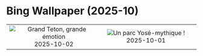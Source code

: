 # Bing Wallpaper (2025-10)

|  |  |  |
|:---:|:---:|:---:|
| ![](https://www.bing.com/th?id=OHR.OxbowBend_FR-FR2570017898_400x240.jpg "Grand Teton, grande émotion") 2025-10-02 | ![](https://www.bing.com/th?id=OHR.YosemiteClark_FR-FR2430625241_400x240.jpg "Un parc Yosé-mythique !") 2025-10-01 |  |
